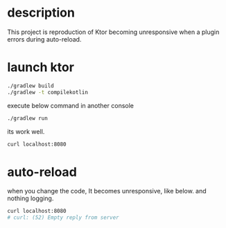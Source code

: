 # description

This project is reproduction of Ktor becoming unresponsive when a plugin errors during auto-reload.

# launch ktor

```bash
./gradlew build
./gradlew -t compilekotlin
```

execute below command in another console 

```bash
./gradlew run
```

its work well.

```bash
curl localhost:8080
```

# auto-reload

when you change the code, It becomes unresponsive, like below. and nothing logging.

```bash
curl localhost:8080
# curl: (52) Empty reply from server
```
